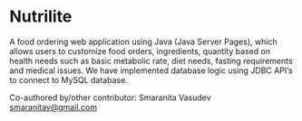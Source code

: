 # Nutrilite
A food ordering web application using Java (Java Server Pages), which allows users to customize food orders, ingredients, quantity based on health needs such as basic metabolic rate, diet needs, fasting requirements and medical issues. We have implemented database logic using JDBC API’s to connect to MySQL database.

Co-authored by/other contributor: Smaranita Vasudev smaranitav@gmail.com
